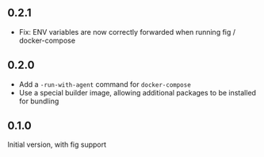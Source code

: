 ## 0.2.1

* Fix: ENV variables are now correctly forwarded when running fig / docker-compose

## 0.2.0

* Add a `-run-with-agent` command for `docker-compose`
* Use a special builder image, allowing additional packages to be installed for bundling

## 0.1.0

Initial version, with fig support
